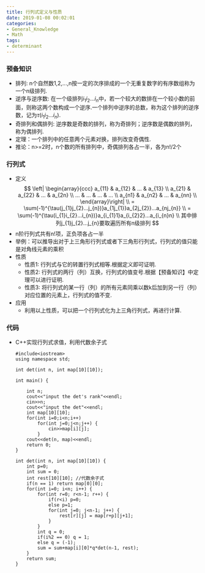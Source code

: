 ```yaml
---
title: 行列式定义与性质
date: 2019-01-08 00:02:01
categories:
- General_Knowledge
- Math
tags:
- determinant
---
```


### 预备知识
* 排列: n个自然数1,2,...,n按一定的次序排成的一个无重复数字的有序数组称为一个n级排列.
* 逆序与逆序数: 在一个级排列$i_{1}i_{2}...i_{n}$中，若一个较大的数排在一个较小数的前面，则称这两个数构成一个逆序.一个排列中逆序的总数，称为这个排列的逆序数，记为$\tau(i_{1}i_{2}...i_{n})$.
* 奇排列和偶排列: 逆序数是奇数的排列，称为奇排列；逆序数是偶数的排列，称为偶排列.
* 定理：一个排列中的任意两个元素对换，排列改变奇偶性.
* 推论：n>=2时，n个数的所有排列中，奇偶排列各占一半，各为n!/2个

### 行列式
* 定义
$$
\left| \begin{array}{ccc}
a_{11} & a_{12} & ... & a_{13} \\
a_{21} & a_{22} & ... & a_{2n} \\
... & ... & ... & ... \\
a_{n1} & a_{n2} & ... & a_{nn} \\
\end{array}\right| \\
 = \sum(-1)^{\tau(j_{1}j_{2}...j_{n})}a_{1j_{1}}a_{2j_{2}}...a_{nj_{n}}  \\
 = \sum(-1)^{\tau(i_{1}i_{2}...i_{n})}a_{i_{1}1}a_{i_{2}2}...a_{i_{n}n} \\
其中排列j_{1}j_{2}...j_{n}要取遍历所有n级排列
$$
* n阶行列式共有n!项，正负项各占一半
* 举例：可以推导出对于上三角形行列式或者下三角形行列式，行列式的值只能是对角线元素的乘积
*  性质
	* 性质1: 行列式与它的转置行列式相等.根据定义即可证明.
	* 性质2: 行列式的两行（列）互换，行列式的值变号.根据【预备知识】中定理可以进行证明.
	* 性质3: 将行列式的某一行（列）的所有元素同乘以数k后加到另一行（列）对应位置的元素上，行列式的值不变.
* 应用
	* 利用以上性质，可以把一个行列式化为上三角行列式，再进行计算.

### 代码
* C++实现行列式求值，利用代数余子式

	```
	#include<iostream>
	using namespace std;
	
	int det(int n, int map[10][10]);
	
	int main() {
	
	    int n;
	    cout<<"input the det's rank"<<endl;
	    cin>>n;
	    cout<<"input the det"<<endl;
	    int map[10][10];
	    for(int i=0;i<n;i++)
	        for(int j=0;j<n;j++) {
	            cin>>map[i][j];
	        }
	    cout<<det(n, map)<<endl;
	    return 0;
	}
	
	int det(int n, int map[10][10]) {
	    int p=0;
	    int sum = 0;
	    int rest[10][10]; //代数余子式
	    if(n == 1) return map[0][0];
	    for(int i=0; i<n; i++) {
	        for(int r=0; r<n-1; r++) {
	            if(r<i) p=0;
	            else p=1;
	            for(int j=0; j<n-1; j++) {
	                rest[r][j] = map[r+p][j+1];
	            }
	        }
	        int q = 0;
	        if(i%2 == 0) q = 1;
	        else q = (-1);
	        sum = sum+map[i][0]*q*det(n-1, rest);
	    }
	    return sum;
	}
	
	```
